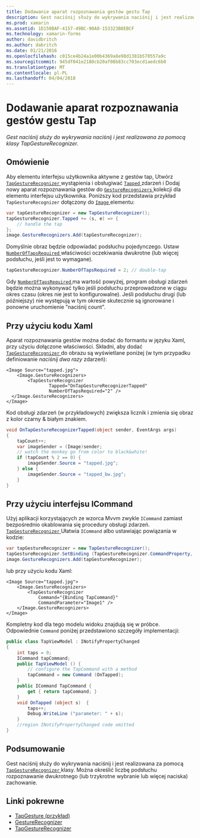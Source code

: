 ```yaml
---
title: Dodawanie aparat rozpoznawania gestów gestu Tap
description: Gest naciśnij służy do wykrywania naciśnij i jest realizowana za pomocą klasy TapGestureRecognizer.
ms.prod: xamarin
ms.assetid: 1D150BAF-4157-49BC-90A0-153323B8EBCF
ms.technology: xamarin-forms
author: davidbritch
ms.author: dabritch
ms.date: 01/21/2016
ms.openlocfilehash: c015ce4b24a1e00b4369a8e98d1381b570557a9c
ms.sourcegitcommit: 945df041e2180cb20af08b83cc703ecd1aedc6b0
ms.translationtype: MT
ms.contentlocale: pl-PL
ms.lasthandoff: 04/04/2018
---
```

# <a name="adding-a-tap-gesture-gesture-recognizer"></a>Dodawanie aparat rozpoznawania gestów gestu Tap

_Gest naciśnij służy do wykrywania naciśnij i jest realizowana za pomocą klasy TapGestureRecognizer._

## <a name="overview"></a>Omówienie

Aby elementu interfejsu użytkownika aktywne z gestów tap, Utwórz [ `TapGestureRecognizer` ](https://developer.xamarin.com/api/type/Xamarin.Forms.TapGestureRecognizer/) wystąpienia i obsługiwać [ `Tapped` ](https://developer.xamarin.com/api/event/Xamarin.Forms.TapGestureRecognizer.Tapped/) zdarzeń i Dodaj nowy aparat rozpoznawania gestów do [ `GestureRecognizers` ](https://developer.xamarin.com/api/property/Xamarin.Forms.View.GestureRecognizers/) kolekcji dla elementu interfejsu użytkownika. Poniższy kod przedstawia przykład `TapGestureRecognizer` dołączony do [ `Image` ](https://developer.xamarin.com/api/type/Xamarin.Forms.Image/) elementu:

```csharp
var tapGestureRecognizer = new TapGestureRecognizer();
tapGestureRecognizer.Tapped += (s, e) => {
    // handle the tap
};
image.GestureRecognizers.Add(tapGestureRecognizer);
```

Domyślnie obraz będzie odpowiadać podsłuchu pojedynczego. Ustaw [ `NumberOfTapsRequired` ](https://developer.xamarin.com/api/property/Xamarin.Forms.TapGestureRecognizer.NumberOfTapsRequired/) właściwości oczekiwania dwukrotne (lub więcej podsłuchu, jeśli jest to wymagane).

```csharp
tapGestureRecognizer.NumberOfTapsRequired = 2; // double-tap
```

Gdy [ `NumberOfTapsRequired` ](https://developer.xamarin.com/api/property/Xamarin.Forms.TapGestureRecognizer.NumberOfTapsRequired/) ma wartość powyżej, program obsługi zdarzeń będzie można wykonywać tylko jeśli podsłuchu przeprowadzone w ciągu okres czasu (okres nie jest to konfigurowalne). Jeśli podsłuchu drugi (lub późniejszy) nie występują w tym okresie skutecznie są ignorowane i ponowne uruchomienie "naciśnij count".

<a name="Using_Xaml" />

## <a name="using-xaml"></a>Przy użyciu kodu Xaml

Aparat rozpoznawania gestów można dodać do formantu w języku Xaml, przy użyciu dołączone właściwości. Składni, aby dodać [ `TapGestureRecognizer` ](https://developer.xamarin.com/api/type/Xamarin.Forms.TapGestureRecognizer/) do obrazu są wyświetlane poniżej (w tym przypadku definiowanie *naciśnij dwa razy* zdarzeń):

```xaml
<Image Source="tapped.jpg">
    <Image.GestureRecognizers>
        <TapGestureRecognizer
                Tapped="OnTapGestureRecognizerTapped"
                NumberOfTapsRequired="2" />
  </Image.GestureRecognizers>
</Image>
```

Kod obsługi zdarzeń (w przykładowych) zwiększa licznik i zmienia się obraz z kolor czarny &amp; białym znakiem.

```csharp
void OnTapGestureRecognizerTapped(object sender, EventArgs args)
{
    tapCount++;
    var imageSender = (Image)sender;
    // watch the monkey go from color to black&white!
    if (tapCount % 2 == 0) {
        imageSender.Source = "tapped.jpg";
    } else {
        imageSender.Source = "tapped_bw.jpg";
    }
}
```

## <a name="using-icommand"></a>Przy użyciu interfejsu ICommand

Użyj aplikacji korzystających ze wzorca Mvvm zwykle `ICommand` zamiast bezpośrednio okablowania się procedury obsługi zdarzeń. [ `TapGestureRecognizer` ](https://developer.xamarin.com/api/type/Xamarin.Forms.TapGestureRecognizer/) Ułatwia `ICommand` albo ustawiając powiązania w kodzie:

```csharp
var tapGestureRecognizer = new TapGestureRecognizer();
tapGestureRecognizer.SetBinding (TapGestureRecognizer.CommandProperty, "TapCommand");
image.GestureRecognizers.Add(tapGestureRecognizer);
```

lub przy użyciu kodu Xaml:

```xaml
<Image Source="tapped.jpg">
    <Image.GestureRecognizers>
        <TapGestureRecognizer
            Command="{Binding TapCommand}"
            CommandParameter="Image1" />
    </Image.GestureRecognizers>
</Image>
```

Kompletny kod dla tego modelu widoku znajdują się w próbce. Odpowiednie `Command` poniżej przedstawiono szczegóły implementacji:

```csharp
public class TapViewModel : INotifyPropertyChanged
{
    int taps = 0;
    ICommand tapCommand;
    public TapViewModel () {
        // configure the TapCommand with a method
        tapCommand = new Command (OnTapped);
    }
    public ICommand TapCommand {
        get { return tapCommand; }
    }
    void OnTapped (object s)  {
        taps++;
        Debug.WriteLine ("parameter: " + s);
    }
    //region INotifyPropertyChanged code omitted
}
```

## <a name="summary"></a>Podsumowanie

Gest naciśnij służy do wykrywania naciśnij i jest realizowana za pomocą [ `TapGestureRecognizer` ](https://developer.xamarin.com/api/type/Xamarin.Forms.TapGestureRecognizer/) klasy. Można określić liczbę podsłuchu rozpoznawanie dwukrotnego (lub trzykrotne wybranie lub więcej naciska) zachowanie.


## <a name="related-links"></a>Linki pokrewne

- [TapGesture (przykład)](https://developer.xamarin.com/samples/xamarin-forms/WorkingWithGestures/TapGesture/)
- [GestureRecognizer](https://developer.xamarin.com/api/type/Xamarin.Forms.GestureRecognizer/)
- [TapGestureRecognizer](https://developer.xamarin.com/api/type/Xamarin.Forms.TapGestureRecognizer/)
